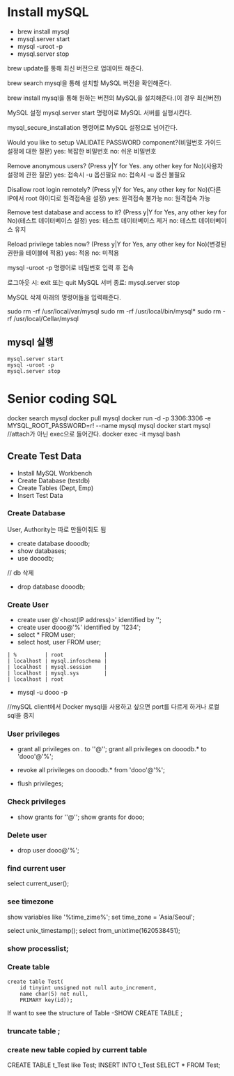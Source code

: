 # Install mySQL
- brew install mysql
- mysql.server start
- mysql -uroot -p
- mysql.server stop 


brew update를 통해 최신 버전으로 업데이트 해준다.

brew search mysql을 통해 설치할 MySQL 버전을 확인해준다.

brew install mysql을 통해 원하는 버전의 MySQL을 설치해준다.(이 경우 최신버전)

MySQL 설정
mysql.server start 명령어로 MySQL 서버를 실행시킨다.

mysql_secure_installation 명령어로 MySQL 설정으로 넘어간다.

Would you like to setup VALIDATE PASSWORD component?(비밀번호 가이드 설정에 대한 질문)
yes: 복잡한 비밀번호
no: 쉬운 비밀번호

Remove anonymous users? (Press y|Y for Yes. any other key for No)(사용자 설정에 관한 질문)
yes: 접속시 -u 옵션필요
no: 접속시 -u 옵션 불필요

Disallow root login remotely? (Press y|Y for Yes, any other key for No)(다른 IP에서 root 아이디로 원격접속을 설정)
yes: 원격접속 불가능
no: 원격접속 가능

Remove test database and access to it? (Press y|Y for Yes, any other key for No)(테스트 데이터베이스 설정)
yes: 테스트 데이터베이스 제거
no: 테스트 데이터베이스 유지

Reload privilege tables now? (Press y|Y for Yes, any other key for No)(변경된 권한을 테이블에 적용)
yes: 적용
no: 미적용

mysql -uroot -p 명령어로 비밀번호 입력 후 접속


로그아웃 시: exit 또는 quit
MySQL 서버 종료: mysql.server stop

MySQL 삭제
아래의 명령어들을 입력해준다.

sudo rm -rf /usr/local/var/mysql
sudo rm -rf /usr/local/bin/mysql*
sudo rm -rf /usr/local/Cellar/mysql

## mysql 실행

```
mysql.server start
mysql -uroot -p
mysql.server stop
```


# Senior coding SQL

docker search mysql
docker pull mysql
docker run -d -p 3306:3306 -e MYSQL_ROOT_PASSWORD=r! --name mysql mysql
docker start mysql //attach가 아닌 exec으로 들어간다.
docker exec -it mysql bash


## Create Test Data
- Install MySQL Workbench
- Create Database (testdb)
- Create Tables (Dept, Emp)
- Insert Test Data

### Create Database
User, Authority는 따로 만들어줘도 됨
- create database dooodb;
- show databases;
- use dooodb;

// db 삭제
- drop database dooodb;

### Create User
- create user <user-name>@'<host(IP address)>' identified by '<password>';
- create user dooo@'%' identified by '1234';
- select * FROM user;
- select host, user FROM user;
```
| %         | root             |
| localhost | mysql.infoschema |
| localhost | mysql.session    |
| localhost | mysql.sys        |
| localhost | root
```


- mysql -u dooo -p

//mySQL client에서 Docker mysql을 사용하고 싶으면 port를 다르게 하거나 로컬 sql을 중지

### User privileges
- grant all privileges on *.* to '<usern-name>'@'<host>';
grant all privileges on dooodb.* to 'dooo'@'%';

- revoke all privileges on dooodb.* from 'dooo'@'%';

- flush privileges;

### Check privileges
- show grants for '<user-name>'@'<host>';
show grants for dooo;


### Delete user
- drop user dooo@'%';

### find current user 
select current_user();

### see timezone
show variables like '%time_zime%';
set time_zone = 'Asia/Seoul';

select unix_timestamp();
select from_unixtime(1620538451);

### show processlist;


### Create table
```
create table Test(
    id tinyint unsigned not null auto_increment,
    name char(5) not null,
    PRIMARY key(id));
```

If want to see the structure of Table
-SHOW CREATE TABLE <table-name>;


### truncate table <table-name>;

### create new table copied by current table
CREATE TABLE t_Test like Test;
INSERT INTO t_Test SELECT * FROM Test;
